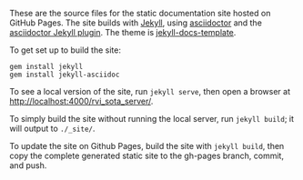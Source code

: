 These are the source files for the static documentation site hosted on GitHub Pages. The site builds with [Jekyll](http://jekyllrb.com/), using [asciidoctor](http://asciidoctor.org/) and the [asciidoctor Jekyll plugin](https://github.com/asciidoctor/jekyll-asciidoc). The theme is [jekyll-docs-template](http://bruth.github.io/jekyll-docs-template).

To get set up to build the site:

```
gem install jekyll
gem install jekyll-asciidoc
```

To see a local version of the site, run `jekyll serve`, then open a browser at <http://localhost:4000/rvi_sota_server/>.

To simply build the site without running the local server, run `jekyll build`; it will output to `./_site/`.

To update the site on Github Pages, build the site with `jekyll build`, then copy the complete generated static site to the gh-pages branch, commit, and push.